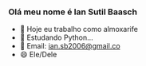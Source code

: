 ### Olá meu nome é Ian Sutil Baasch
- 🔭 Hoje eu trabalho como almoxarife
- 🌱 Estudando Python...
- 💬 Email: ian.sb2006@gmail.co
- 😄 Ele/Dele
